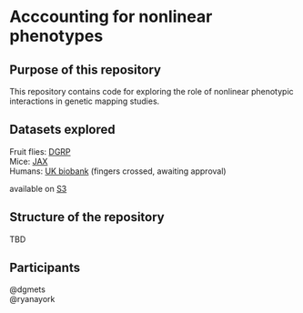 # Acccounting for nonlinear phenotypes

## Purpose of this repository
This repository contains code for exploring the role of nonlinear phenotypic interactions in genetic mapping studies. 

## Datasets explored
Fruit flies: [DGRP](http://dgrp2.gnets.ncsu.edu/) <br>
Mice: [JAX](http://https://www.jax.org/) <br>
Humans: [UK biobank](https://www.ukbiobank.ac.uk/) (fingers crossed, awaiting approval)

available on [S3](https://arcadia-public-genetic-mapping-datasets.s3.us-west-1.amazonaws.com/dgrp_phenotypes/)

## Structure of the repository
TBD

## Participants
@dgmets <br>
@ryanayork
